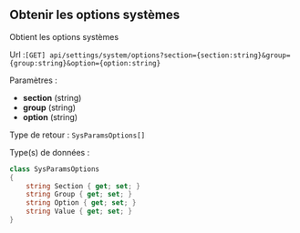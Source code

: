 ## <span id='optionsliste'>Obtenir les options systèmes</span>

Obtient les options systèmes

Url :`[GET] api/settings/system/options?section={section:string}&group={group:string}&option={option:string}`

Paramètres : 

- **section** (string)
- **group** (string)
- **option** (string)

Type de retour : `SysParamsOptions[]`

Type(s) de données :

```csharp
class SysParamsOptions
{
	string Section { get; set; }
	string Group { get; set; }
	string Option { get; set; }
	string Value { get; set; }
}

```


